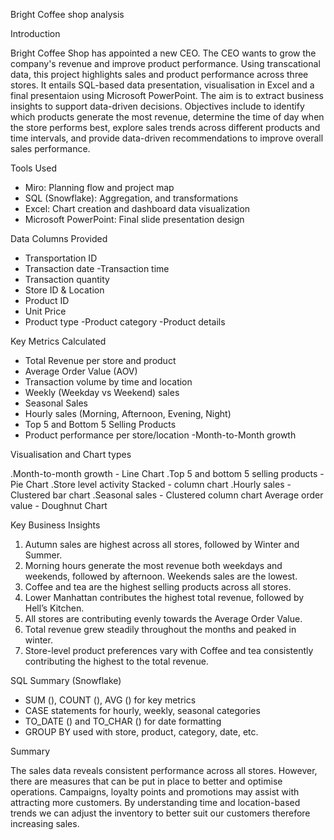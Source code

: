 Bright Coffee shop analysis

Introduction

Bright Coffee Shop has appointed a new CEO. The CEO wants to grow the company's revenue and improve product performance. Using transcational data, this project highlights sales and product performance across three stores. It entails SQL-based data presentation, visualisation in Excel and a final presentaion using Microsoft PowerPoint. The aim is to extract business insights to support data-driven decisions. Objectives include to identify which products generate the most revenue, determine the time of day when the store performs best, explore sales trends across different products and time intervals, and provide data-driven recommendations to improve overall sales performance.

Tools Used

- Miro: Planning flow and project map
- SQL (Snowflake): Aggregation, and transformations
- Excel: Chart creation and dashboard data visualization
- Microsoft PowerPoint: Final slide presentation design

Data Columns Provided

- Transportation ID
- Transaction date
-Transaction time
- Transaction quantity
- Store ID & Location
- Product ID
- Unit Price
- Product type
-Product category
-Product details

Key Metrics Calculated

- Total Revenue per store and product
- Average Order Value (AOV)
- Transaction volume by time and location
- Weekly (Weekday vs Weekend) sales
- Seasonal Sales
- Hourly sales (Morning, Afternoon, Evening, Night)
- Top 5 and Bottom 5 Selling Products
- Product performance per store/location
-Month-to-Month growth

Visualisation and Chart types

.Month-to-month growth - Line Chart
.Top 5 and bottom 5 selling products - Pie Chart
.Store level activity	Stacked - column chart
.Hourly sales - Clustered bar chart
.Seasonal sales - Clustered column chart
Average order value - Doughnut Chart

Key Business Insights

1.	Autumn sales are highest across all stores, followed by Winter and Summer.
2.	Morning hours generate the most revenue both weekdays and weekends, followed by afternoon. Weekends sales are the lowest.
3.	Coffee and tea are the highest selling products across all stores.
4.	Lower Manhattan contributes the highest total revenue, followed by Hell’s Kitchen.
5.	All stores are contributing evenly towards the Average Order Value.
6.	Total revenue grew steadily throughout the months and peaked in winter.
7.	Store-level product preferences vary with Coffee and tea consistently contributing the highest to the total revenue.

SQL Summary (Snowflake)

- SUM (), COUNT (), AVG () for key metrics
- CASE statements for hourly, weekly, seasonal categories
- TO_DATE () and TO_CHAR () for date formatting
- GROUP BY used with store, product, category, date, etc.

Summary

The sales data reveals consistent performance across all stores. However, there are measures that can be put in place to better and optimise operations. Campaigns, loyalty points and promotions may assist with attracting more customers. By understanding time and location-based trends we can adjust the inventory to better suit our customers therefore increasing sales.
